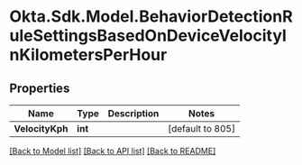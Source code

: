 # Okta.Sdk.Model.BehaviorDetectionRuleSettingsBasedOnDeviceVelocityInKilometersPerHour

## Properties

Name | Type | Description | Notes
------------ | ------------- | ------------- | -------------
**VelocityKph** | **int** |  | [default to 805]

[[Back to Model list]](../README.md#documentation-for-models) [[Back to API list]](../README.md#documentation-for-api-endpoints) [[Back to README]](../README.md)

